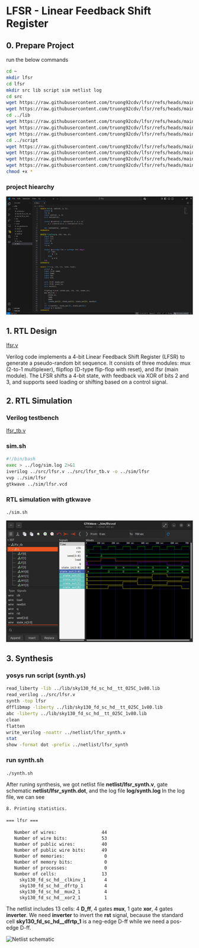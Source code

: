 # LFSR - Linear Feedback Shift Register

## 0. Prepare Project

run the below commands
```sh
cd ~
mkdir lfsr
cd lfsr
mkdir src lib script sim netlist log
cd src
wget https://raw.githubusercontent.com/truong92cdv/lfsr/refs/heads/main/src/lfsr.v
wget https://raw.githubusercontent.com/truong92cdv/lfsr/refs/heads/main/src/lfsr_tb.v
cd ../lib
wget https://raw.githubusercontent.com/truong92cdv/lfsr/refs/heads/main/lib/primitives.v
wget https://raw.githubusercontent.com/truong92cdv/lfsr/refs/heads/main/lib/sky130_fd_sc_hd__tt_025C_1v80.lib
wget https://raw.githubusercontent.com/truong92cdv/lfsr/refs/heads/main/lib/sky130_fd_sc_hd.v
cd ../script
wget https://raw.githubusercontent.com/truong92cdv/lfsr/refs/heads/main/script/sim.sh
wget https://raw.githubusercontent.com/truong92cdv/lfsr/refs/heads/main/script/synth.sh
wget https://raw.githubusercontent.com/truong92cdv/lfsr/refs/heads/main/script/synth.ys
wget https://raw.githubusercontent.com/truong92cdv/lfsr/refs/heads/main/script/sim_gatelevel.sh
chmod +x *
```

### project hiearchy

![project hiearchy](./images/0_prepare_proj.png)

## 1. RTL Design

[lfsr.v](./src/lfsr.v)

Verilog code implements a 4-bit Linear Feedback Shift Register (LFSR) to generate a pseudo-random bit sequence. It consists of three modules: mux (2-to-1 multiplexer), flipflop (D-type flip-flop with reset), and lfsr (main module). The LFSR shifts a 4-bit state, with feedback via XOR of bits 2 and 3, and supports seed loading or shifting based on a control signal.

## 2. RTL Simulation

### Verilog testbench

[lfsr_tb.v](./src/lfsr_tb.v)

### sim.sh
```sh
#!/bin/bash
exec > ../log/sim.log 2>&1
iverilog ../src/lfsr.v ../src/lfsr_tb.v -o ../sim/lfsr
vvp ../sim/lfsr
gtkwave ../sim/lfsr.vcd
```

### RTL simulation with gtkwave

```sh
./sim.sh
```

![RTL simulation](./images/2_rtl_sim.png)

## 3. Synthesis

### yosys run script (synth.ys)

```sh
read_liberty -lib ../lib/sky130_fd_sc_hd__tt_025C_1v80.lib
read_verilog ../src/lfsr.v
synth -top lfsr
dfflibmap -liberty ../lib/sky130_fd_sc_hd__tt_025C_1v80.lib
abc -liberty ../lib/sky130_fd_sc_hd__tt_025C_1v80.lib
clean
flatten
write_verilog -noattr ../netlist/lfsr_synth.v
stat
show -format dot -prefix ../netlist/lfsr_synth
```

### run synth.sh
```sh
./synth.sh
```

After runing synthesis, we got netlist file **netlist/lfsr_synth.v**, gate schematic **netlist/lfsr_synth.dot**, and the log file **log/synth.log**
In the log file, we can see

```log
8. Printing statistics.

=== lfsr ===

   Number of wires:                 44
   Number of wire bits:             53
   Number of public wires:          40
   Number of public wire bits:      49
   Number of memories:               0
   Number of memory bits:            0
   Number of processes:              0
   Number of cells:                 13
     sky130_fd_sc_hd__clkinv_1       4
     sky130_fd_sc_hd__dfrtp_1        4
     sky130_fd_sc_hd__mux2_1         4
     sky130_fd_sc_hd__xor2_1         1
```

The netlist includes 13 cells: 4 **D_ff**, 4 gates **mux**, 1 gate **xor**, 4 gates **inverter**. We need **inverter** to invert the **rst** signal, because the standard cell **sky130_fd_sc_hd__dfrtp_1** is a neg-edge D-ff while we need a pos-edge D-ff.

![Netlist schematic](./images/3_lfsr_syth.png)
